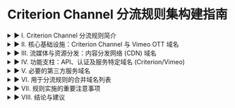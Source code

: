 # Criterion Channel 分流规则集构建指南
<details>
<summary>▶ I. Criterion Channel 分流规则简介</summary>

<details>
<summary>▶ A. 分流规则的目的与益处</summary>

分流规则 (Shunting Rules / 分流規則) 是网络代理工具中用于根据域名、IP 地址或其他标准选择性路由互联网流量的配置。对于 The Criterion Channel (下称“CC”) 这样的流媒体服务，其主要益处通常在于绕过地理位置限制。CC 的服务主要面向美国和加拿大地区的用户 <sup>1</sup>。通过将与 CC 相关的流量导向位于授权区域的代理服务器，用户可以访问这些受限内容。

次要益处可能包括优化连接路径以获得更好的流媒体质量，或在使用复杂网络设置时确保特定服务组件（如数字版权管理 (DRM) 或支付系统）正常工作。用户对“分流规则集”的明确要求，表明其具备一定的网络代理工具使用经验和技术理解，其核心动机很可能是为了访问 CC 的地理限制内容。
</details>

<details>
<summary>▶ B. 本指南概述</summary>

本报告旨在提供一份详尽调研的、与 CC 及其底层服务提供商相关的域名列表。目标是为用户提供必要的信息，以便为其偏好的代理工具创建一套有效且全面的分流规则集。此外，报告还将涵盖实施和维护这些规则的重要注意事项。
</details>
</details>

<details>
<summary>▶ II. 核心基础设施：Criterion Channel 与 Vimeo OTT 域名</summary>

CC 的顺畅运行依赖于其自身的服务域名以及其视频服务后台 Vimeo OTT 平台的域名。

<details>
<summary>▶ A. Criterion Channel 主要域名</summary>

以下是 CC 自身运营所必需的核心域名：
* `criterionchannel.com`: 这是 CC 主要的面向公众的网站，用户在此浏览内容、注册和登录 <sup>5</sup>。它是服务的首要入口。
* `criterion.com`: 这是 CC 母公司 The Criterion Collection 的域名 <sup>4</sup>。此域名也用于常见问题解答 (FAQ)、客户支持邮件联系 (例如 `channelhelp@criterion.com` <sup>1</sup>)、隐私政策 <sup>7</sup> 及公司信息。它对于与频道相关的辅助功能至关重要。
* `signup.criterionchannel.com`: 用于用户注册和订阅流程的专用子域名 <sup>8</sup>。这表明关键账户创建流程的关注点分离。
* `images.criterionchannel.com` (推断): 尽管未直接在资料中列为独立主机名，但 CC 网站富含图片内容（如电影海报、宣传横幅）的页面，例如 `https://www.criterionchannel.com/alix-s-pictures` <sup>9</sup> 和浏览页面 <sup>10</sup>，以及常见的网络架构实践表明，图片资源很可能由类似此域名或主域名下的特定路径，或通过 CDN 提供。将此域名或通配符 `*.criterionchannel.com` 纳入规则是更稳妥的做法，因为流媒体网站通常图片密集，且使用专用子域名（如 `images.` 或 `img.`）托管图片是标准的网络架构模式，这有时是为了实现无 cookie 域名或组织结构目的。
* `static.criterionchannel.com` (推断): 与 `images.` 类似，这是一个推断的常见子域名，用于托管非第三方 CDN 提供的静态资源，如 CSS、JavaScript 文件、字体等。登录页面 <sup>11</sup> 和主页 <sup>5</sup> 都将依赖此类资源。网站需要 CSS、JavaScript 和可能的字体文件来正确渲染和运行。虽然其中一些可能位于 CDN 上（如 `cdnjs.cloudflare.com`），但特定于站点的静态资产通常托管在 `static.` 子域名下。确保这些资源被正确路由对于网站的显示和功能非常重要。
</details>

<details>
<summary>▶ B. Vimeo OTT 平台 - Criterion Channel 的支柱</summary>

CC 的视频服务明确由 Vimeo 提供支持 <sup>3</sup>。这使得 Vimeo 的 Over-The-Top (OTT) 平台域名至关重要。Vimeo 收购的 VHX 平台在 Vimeo OTT 产品中仍扮演核心角色，很可能支撑着像 CC 这样的服务。
* `vhx.tv`: 当登录 Vimeo OTT 时会使用此域名 <sup>12</sup>。它也被列为 Vimeo OTT 站点需要白名单的域名 <sup>13</sup>。一些 Vimeo OTT 站点的示例也使用 `*.vhx.tv` <sup>14</sup>。此域名对于 CC 所依赖的核心 OTT 服务功能至关重要。
* `dns.vimeo.tv`: 此域名在为 Vimeo OTT 设置自定义域名时用作 CNAME 目标 <sup>15</sup>。这表明它是 Vimeo OTT DNS 基础设施的关键部分。虽然用户可能不直接与其交互，但他们与 `criterionchannel.com` 的连接可能会通过或与绑定到此域名的服务进行交互。
</details>

下表总结了 CC 及其核心后台 Vimeo OTT 的主要域名：

**表 1: 核心 Criterion Channel 与 Vimeo OTT 域名**
| 域名                             | 用途/服务                     | 重要性 | 来源参考 |
| :------------------------------- | :---------------------------- | :----- | :------- |
| `criterionchannel.com`           | 主要服务门户                  | 高     | 5        |
| `criterion.com`                  | 母公司，支持，辅助信息        | 中     | 4        |
| `signup.criterionchannel.com`    | 账户创建/订阅                 | 高     | 8        |
| `images.criterionchannel.com`    | 图片托管 (推断)               | 中     | (9)      |
| `static.criterionchannel.com`    | 静态资源托管 (CSS, JS) (推断) | 中     | (5)      |
| `vhx.tv`                         | Vimeo OTT 平台核心            | 高     | 12       |
| `dns.vimeo.tv`                   | Vimeo OTT DNS 基础设施        | 中     | 15       |

</details>

<details>
<summary>▶ III. 流媒体与资源分发：内容分发网络 (CDN) 域名</summary>

<details>
<summary>▶ A. CDN 使用说明</summary>

内容分发网络 (CDN) 是地理上分散的服务器网络，它们存储网页内容的副本（如视频、图片、脚本），并将其置于离最终用户更近的位置。这减少了延迟，改善了加载时间，并增强了整体流媒体体验。像 CC 这样的流媒体服务严重依赖 CDN 来实现流畅的视频播放 <sup>16</sup>。
</details>

<details>
<summary>▶ B. 已识别的 CDN 提供商域名</summary>

Vimeo（以及 CC）采用多 CDN 策略，利用其自有 CDN 及多个主要的第三方 CDN（如 Akamai, CloudFront, Fastly）<sup>13</sup>。这种策略增强了服务的韧性和性能。依赖单一 CDN 会产生单点故障风险，而不同的 CDN 在不同地理区域具有不同的优势。使用多个 CDN 可以实现负载均衡、故障转移能力，并通过为特定用户或地区选择性能最佳或最具成本效益的 CDN 来优化成本。因此，分流规则必须包含所有这些 CDN 的域名，以确保不间断的服务和最佳性能。

* `vimeocdn.com`: 这是 Vimeo 自有或品牌的 CDN，用于分发视频内容和其他资源 <sup>13</sup>。它是 Vimeo 支持服务的主要 CDN 之一。
* `akamaized.net`: 此域名属于 Akamai，一家主要的全球 CDN 提供商。Vimeo 使用 Akamai 进行内容分发 <sup>13</sup>。
* `cloudfront.net`: 此域名属于 Amazon Web Services (AWS) CloudFront，另一家领先的 CDN。Vimeo 也使用 CloudFront <sup>13</sup>。
* `*.global.ssl.fastly.net`: 此模式代表托管在 Fastly 上的域名，Fastly 是 Vimeo 使用的另一家 CDN 提供商 <sup>16</sup>。<sup>17</sup> 提供了 `your-test-site.global.ssl.fastly.net` 的示例以及 CNAME 目标 `*.sni.global.fastly.net`。这里的通配符 `*` 很重要，因为具体的子域名可能会变化。
* `cdnjs.cloudflare.com`: 虽然主要作为开源 JavaScript 库和 CSS 的 CDN <sup>20</sup>，但 Vimeo 将其用于其播放器组件 <sup>22</sup>。其可靠性对播放器功能至关重要。

鉴于 CDN 主机名（例如，`xyz.cloudfront.net` 或 `abc.akamaized.net`）数量众多且可能动态生成，以及像 `*.global.ssl.fastly.net` <sup>17</sup> 这样的域名结构，使用通配符规则变得至关重要。代理工具通常支持 `DOMAIN-SUFFIX` 或通配符 `DOMAIN-KEYWORD` 类型的规则，这些规则非常适合 CDN 域名，因为列出每个可能的 CDN 主机名是不切实际的。建议用户对这些 CDN 父域名使用基于后缀或关键字的规则，以实现全面覆盖。

**表 2: 内容分发网络 (CDN) 域名**
| 域名/模式                  | CDN 提供商        | 用途                   | 来源参考 |
| :------------------------- | :---------------- | :--------------------- | :------- |
| `vimeocdn.com`             | Vimeo             | 视频/资源分发          | 16       |
| `akamaized.net`            | Akamai            | 视频/资源分发          | 16       |
| `cloudfront.net`           | AWS CloudFront    | 视频/资源分发          | 16       |
| `*.global.ssl.fastly.net`  | Fastly            | 视频/资源分发          | 16       |
| `cdnjs.cloudflare.com`     | Cloudflare        | JS 库, 播放器组件      | 20       |
</details>
</details>

<details>
<summary>▶ IV. 功能支柱：API、认证及服务特定域名 (Criterion/Vimeo)</summary>

应用程序编程接口 (API) 对于获取内容元数据、用户信息、流媒体清单和管理播放至关重要。CC 的运作可能涉及一个双层 API 结构：一层是 CC 特有的 API，处理其独特功能；另一层是 Vimeo 的后端 API，负责核心视频服务。

<details>
<summary>▶ A. API 端点</summary>

* `api.vimeo.com`: 这是 Vimeo API 的标准域名。尽管 <sup>23</sup> 在 Postman 集合上下文中显示了 `vimeo.com` 下的 API 路径，如 `/api/authentication`，但 `api.vimeo.com` 是 Vimeo 的规范 API 域名。<sup>24</sup> 也提及了 Vimeo API 的交互。
* **Criterion Channel 自有 API**: <sup>25</sup> 提到有用户“逆向工程了私有 API”，这表明 CC 可能拥有自己的 API 端点，很可能托管在 `criterionchannel.com` 之下（例如 `api.criterionchannel.com` 或主域名下的路径）。这些 API 将处理 CC 特有的、通用 Vimeo OTT 后台未涵盖的功能（如精选合集、编辑内容）。
</details>

<details>
<summary>▶ B. 认证与用户账户管理</summary>

涉及登录、会话管理和用户配置文件服务的域名。这些功能可能由 `criterionchannel.com`（登录见 <sup>11</sup>）、`signup.criterionchannel.com` <sup>8</sup> 以及通过 `vimeo.com` 或 `api.vimeo.com` 的 Vimeo 认证机制处理（<sup>23</sup> 提及 `/api/authentication`）。
</details>

<details>
<summary>▶ C. Vimeo 服务特定域名 (OTT 核心之外)</summary>

* `vimeo.com`: Vimeo 的主域名至关重要。Vimeo OTT 站点需要将其列入白名单 <sup>13</sup>，并且它可能托管各种底层服务、API（如 <sup>23</sup> 所示）以及潜在的用户认证重定向或 iframe 内容。<sup>12</sup> 区分了 `vimeo.com` (Vimeo Core) 和 `vhx.tv` (Vimeo OTT)，但 <sup>13</sup> 指出 OTT 服务也需要 `vimeo.com`。
* **Vimeo Analytics**: Vimeo 为其视频提供分析功能 <sup>26</sup>。这些服务很可能托管在 `vimeo.com` 或其子域名上。虽然不直接用于播放，但它们是平台生态系统的一部分。
</details>

**表 3: API、认证及服务特定域名 (Criterion/Vimeo)**
| 域名                             | 用途/服务                               | 可能的交互                     | 来源参考 |
| :------------------------------- | :-------------------------------------- | :----------------------------- | :------- |
| `api.vimeo.com`                  | Vimeo API                               | 数据获取, 播放控制             | 23       |
| `vimeo.com`                      | Vimeo 核心服务, 认证, API 托管        | 认证, 嵌入内容, API 调用       | 12       |
| `*.criterionchannel.com` (API用) | Criterion Channel 特定 API            | 内容元数据, 用户数据           | (25)     |
| `criterionchannel.com` (认证路径) | 用户认证                                | 登录, 会话管理                 | 11       |
</details>

<details>
<summary>▶ V. 必要的第三方服务域名</summary>

现代网络服务通常依赖于一个由第三方工具和服务组成的生态系统。

<details>
<summary>▶ A. 支付处理</summary>

CC 的订阅服务依赖于第三方支付处理商。如果这些支付相关域名被阻止或错误路由，用户可能无法订阅、更新支付方式或自动续订。
* `stripe.com`: `Criterion.com` 的隐私政策提到 Stripe, Inc. 是其信用卡授权服务商 <sup>7</sup>。CC 帮助部分也确认其支付处理商已通过 PCI 服务提供商 1 级认证 <sup>28</sup>，这是像 Stripe 这样的主要处理商的特征。
* `link.com`: 这是 Stripe 用于一键结账的服务，CC 提供了如何使用 Stripe Link 的说明 <sup>29</sup>。
</details>

<details>
<summary>▶ B. 分析与用户行为追踪</summary>

CC 使用分析服务来了解用户行为并改进平台。阻止这些域名通常不会影响核心视频播放，但可能会影响 CC 的数据收集或用户参与 A/B 测试的能力。
* `google-analytics.com` / `www.google-analytics.com`: `Criterion.com` 使用 Google Analytics <sup>7</sup>。诸如 `ssl.google-analytics.com` 或 `region1.google-analytics.com` 之类的子域名也很常见。
* **Optimizely**: CC 使用 Optimizely <sup>5</sup>。虽然未列出具体域名，但常见的 Optimizely 域名包括 `optimizely.com`、`cdn.optimizely.com`、`log.optimizely.com`。<sup>30</sup> 和 <sup>31</sup> 讨论了 Optimizely 与 Vimeo/Youtube 的集成。
</details>

<details>
<summary>▶ C. 错误追踪与监控</summary>

* **Sentry.io**: CC 使用 Sentry.io (<sup>32</sup> 暗示 Codecov 与 Sentry 集成用于 CC，<sup>24</sup> 提及 Vimeo 使用 Sentry)。常见域名：`sentry.io` 及其子域名如 `*.ingest.sentry.io`。
</details>

<details>
<summary>▶ D. 数字版权管理 (DRM) 许可证获取</summary>

DRM 对于受版权保护内容的播放至关重要。CC（通过 Vimeo）使用 Google Widevine、Apple FairPlay 和 Microsoft PlayReady <sup>33</sup>。这些系统需要与许可证服务器通信以获取解密密钥。如果未能正确获取许可证，加密内容将无法播放。许可证服务器可能由 DRM 提供商（Google、Apple、Microsoft）托管，或者由 Vimeo/Criterion 在其自己的域名下作为代理托管。由于许可证服务器 URL 的动态性和通常不透明的性质，很难详尽列出。如果播放失败，DRM 许可问题是代理日志中需要调查的关键领域。

* **Google Widevine**: 通常涉及 `*.widevine.com` 或流媒体服务设置的许可证代理。<sup>35</sup> 提到了“Widevine 许可证服务器”，并且许可证协议是“通过 HTTPS”进行的。<sup>36</sup> 确认 Widevine 用于 Chrome、Firefox、Edge、Android。
* **Apple FairPlay**: 用于 Apple 设备。许可证获取通常涉及 Apple 控制的服务器或被授权分发许可证的 CDN。<sup>37</sup> 提到需要从 Apple 获取 FairPlay 证书并将其上传到视频平台（以 BytePlus VOD 为例）。<sup>38</sup> 显示了应用程序与开发者/服务提供的许可证 URL 和证书 URL 通信的代码示例。这些 URL 可能位于 `*.apple.com` 或自定义域名上。
* **Microsoft PlayReady**: 用于 Microsoft 设备/浏览器。涉及与 PlayReady 许可证服务器的通信 <sup>39</sup>。这些可能位于 `*.microsoft.com` 或特定的服务域名上。
</details>

<details>
<summary>▶ E. 客户支持平台 (潜在)</summary>

虽然支持通过 `channelhelp@criterion.com` 提供 <sup>1</sup>，但如果他们使用第三方帮助台平台（例如 Zendesk、Intercom），则需要该平台的域名才能实现完整的支持门户功能。目前没有明确指出此类平台。
</details>

**表 4: 关键第三方服务域名**
| 域名/模式                                          | 服务提供商        | 用途                   | 对播放的重要性     | 来源参考 |
| :------------------------------------------------- | :---------------- | :--------------------- | :--------------- | :------- |
| `stripe.com`                                       | Stripe            | 支付处理               | 间接高 (订阅)    | 7        |
| `link.com`                                         | Stripe            | 一键结账               | 间接高 (订阅)    | 29       |
| `google-analytics.com` (及相关)                    | Google            | 网站分析               | 低               | 7        |
| `*.optimizely.com` (模式)                          | Optimizely        | A/B 测试, 个性化       | 低               | 5        |
| `*.sentry.io` (模式)                               | Sentry            | 错误追踪               | 低               | 24       |
| `*.widevine.com` (模式)                            | Google            | DRM 许可证获取         | 高               | 33       |
| (潜在 Apple FairPlay 域名, 如 `*.apple.com` 子域)   | Apple             | DRM 许可证获取         | 高               | 33       |
| (潜在 Microsoft PlayReady 域名, 如 `*.microsoft.com` 子域) | Microsoft         | DRM 许可证获取         | 高               | 33       |
</details>

<details>
<summary>▶ VI. 用于分流规则的合并域名列表</summary>

<details>
<summary>▶ A. 汇总列表</summary>

下表汇总了先前识别的所有域名，按类别进行组织，为用户创建分流规则提供了直接的参考。

**表 5: 用于分流规则的合并域名列表**
| 域名/模式                                          | 类别                | 推荐规则类型                      | 备注 (例如：地理敏感, 支付, DRM)        |
| :------------------------------------------------- | :------------------ | :-------------------------------- | :-------------------------------------- |
| `criterionchannel.com`                             | 核心服务            | `DOMAIN-SUFFIX`                     | 地理敏感                                |
| `criterion.com`                                    | 核心服务            | `DOMAIN-SUFFIX`                     | 地理敏感, 支持                          |
| `signup.criterionchannel.com`                      | 核心服务            | `DOMAIN-SUFFIX`                     | 地理敏感, 账户                          |
| `images.criterionchannel.com`                      | 核心服务 (推断)     | `DOMAIN-SUFFIX`                     | 地理敏感                                |
| `static.criterionchannel.com`                      | 核心服务 (推断)     | `DOMAIN-SUFFIX`                     | 地理敏感                                |
| `vhx.tv`                                           | Vimeo OTT           | `DOMAIN-SUFFIX`                     | 地理敏感, 核心后台                      |
| `dns.vimeo.tv`                                     | Vimeo OTT           | `DOMAIN-SUFFIX`                     | 地理敏感, DNS                           |
| `vimeocdn.com`                                     | CDN                 | `DOMAIN-SUFFIX`                     | 地理敏感, 视频流                        |
| `akamaized.net`                                    | CDN                 | `DOMAIN-SUFFIX`                     | 地理敏感, 视频流                        |
| `cloudfront.net`                                   | CDN                 | `DOMAIN-SUFFIX`                     | 地理敏感, 视频流                        |
| `*.global.ssl.fastly.net`                          | CDN                 | `DOMAIN-KEYWORD` 或 `DOMAIN-SUFFIX` | 地理敏感, 视频流                        |
| `cdnjs.cloudflare.com`                             | CDN                 | `DOMAIN-SUFFIX`                     | 播放器组件                              |
| `api.vimeo.com`                                    | API                 | `DOMAIN-SUFFIX`                     | 地理敏感, 功能                          |
| `vimeo.com`                                        | API / 服务          | `DOMAIN-SUFFIX`                     | 地理敏感, 功能, 认证                    |
| `*.criterionchannel.com` (API用)                   | API                 | `DOMAIN-SUFFIX`                     | 地理敏感, 功能                          |
| `stripe.com`                                       | 支付                | `DOMAIN-SUFFIX`                     | 支付 (可能需直连或特定代理)             |
| `link.com`                                         | 支付                | `DOMAIN-SUFFIX`                     | 支付 (可能需直连或特定代理)             |
| `google-analytics.com`                             | 分析/追踪           | `DOMAIN-SUFFIX`                     | 可选 (可拒绝)                           |
| `*.optimizely.com`                                 | 分析/追踪           | `DOMAIN-SUFFIX` 或 `DOMAIN-KEYWORD` | 可选 (可拒绝)                           |
| `*.sentry.io`                                      | 分析/追踪           | `DOMAIN-SUFFIX` 或 `DOMAIN-KEYWORD` | 可选 (可拒绝)                           |
| `*.widevine.com`                                   | DRM                 | `DOMAIN-SUFFIX` 或 `DOMAIN-KEYWORD` | 地理敏感, DRM (关键)                    |
| `*.googleapis.com`                                 | DRM (潜在)/服务     | `DOMAIN-SUFFIX`                     | 地理敏感, DRM (潜在)                    |
| `*.apple.com` (FairPlay相关子域)                   | DRM (潜在)          | `DOMAIN-SUFFIX`                     | 地理敏感, DRM (潜在)                    |
| `*.microsoft.com` (PlayReady相关子域)              | DRM (潜在)          | `DOMAIN-SUFFIX`                     | 地理敏感, DRM (潜在)                    |
</details>

<details>
<summary>▶ B. 关于规则格式的指南</summary>

在配置代理工具时，通常使用以下类型的规则：
* `DOMAIN-SUFFIX`: 匹配指定后缀的所有域名（例如，`DOMAIN-SUFFIX,criterionchannel.com,PROXY_US` 将匹配 `criterionchannel.com` 及其所有子域名）。这是针对这些服务最常用且有效的规则类型。
* `DOMAIN`: 仅匹配指定的完整域名。
* `DOMAIN-KEYWORD`: 匹配域名中包含指定关键字的域名。

对于 CC，建议将上述列表中的域名通过位于美国或加拿大的代理服务器（通常标记为 `PROXY_US` 或类似名称）进行路由。例如：
DOMAIN-SUFFIX,criterionchannel.com,PROXY_US
DOMAIN-SUFFIX,vhx.tv,PROXY_US
DOMAIN-SUFFIX,vimeocdn.com,PROXY_US
DOMAIN-KEYWORD,global.ssl.fastly.net,PROXY_US
DOMAIN-SUFFIX,stripe.com,PROXY_US (或 DIRECT，如果支付不应通过特定代理)
DOMAIN-SUFFIX,google-analytics.com,PROXY_US (或 REJECT，如果希望阻止分析)
DOMAIN-SUFFIX,widevine.com,PROXY_US

</details>
</details>

<details>
<summary>▶ VII. 规则实施的重要注意事项</summary>

<details>
<summary>▶ A. 地理限制与代理选择</summary>

重申 CC 主要在美国和加拿大提供服务 <sup>1</sup>。规则应将相关域名流量导向位于这些国家的代理服务器。有信息表明美国账户可能拥有比加拿大账户更多的内容 <sup>3</sup>（尽管英国并非 CC 官方支持地区，此信息可能指 Criterion Collection 的实体媒体或存在误解）。为确保最佳内容库访问，建议使用位于美国的代理服务器。
</details>

<details>
<summary>▶ B. 服务的动态性</summary>

必须强调，域名列表（尤其是 CDN 和 API 的域名）可能会随着服务的发展而随时间变化。所提供的列表基于当前研究，但可能需要更新。如果出现问题，建议用户偶尔检查代理日志中与 CC 相关但未处理的域名。
</details>

<details>
<summary>▶ C. 与 VPN 的交互</summary>

如果使用系统级 VPN，这些分流规则可能显得多余，除非需要更细致的控制（例如，仅将 CC 流量通过特定 VPN 服务器路由，而其他流量直连或通过其他代理）。一些代理工具可以与 VPN 协同工作。
</details>

<details>
<summary>▶ D. 确保完整功能性</summary>

所有组件（账户创建、登录、浏览、流媒体播放、DRM、支付、支持）都需要正确路由其各自的域名。过于激进或不完整的规则可能会破坏服务的部分功能。有资料提到过去仅需在账户创建时使用 VPN 的技巧，但随后建议保持 VPN开启 <sup>3</sup>。这表明 IP 检查可能在不同阶段发生。因此，一个全面的规则集更为可靠，不应依赖“注册一次，无需代理随处观看”的过时方法。
</details>

<details>
<summary>▶ E. HTTPS 与安全</summary>

所有列出的服务均使用 HTTPS (<sup>28</sup> 提及“对所有敏感数据强制使用 HTTPS”)。代理工具必须正确处理 HTTPS 流量（基于域名的规则通常依赖 SNI 检测）。
</details>

<details>
<summary>▶ F. 测试规则</summary>

实施规则后，建议进行彻底测试：
* 用户能否注册/登录？
* 能否浏览内容？
* 视频播放能否正常开始（DRM 是否工作）？
* 能否访问账户设置和支持？
* （如适用）能否进行支付？
</details>
</details>

<details>
<summary>▶ VIII. 结论与建议</summary>

<details>
<summary>▶ A. 重要性回顾</summary>

精心制作的分流规则集是从不受支持的地区可靠访问 The Criterion Channel 并确保其所有组件功能顺畅的关键。
</details>

<details>
<summary>▶ B. 维护建议</summary>

用户应将规则集视为一个动态配置。如果发现新域名或服务基础设施发生变化，应定期审查和更新列表。关注在线社区或论坛中关于此类规则集的讨论，其他用户可能会分享更新。
</details>

<details>
<summary>▶ C. 最终建议</summary>

希望本报告提供的信息能帮助用户成功创建一套有效的规则集，以便充分享受 The Criterion Channel 提供的电影内容。由于 DRM 许可证服务器的具体域名可能难以完全确定，如果遇到播放问题，除了检查核心服务和 CDN 域名外，还应考虑临时添加针对 `*.googleapis.com` (常用于 Google 服务，包括 Widevine 的某些方面)、`*.apple.com` 和 `*.microsoft.com` 等主要技术提供商的更广泛规则，并监控网络流量以识别确切的许可证服务器通信端点。
</details>
</details>
